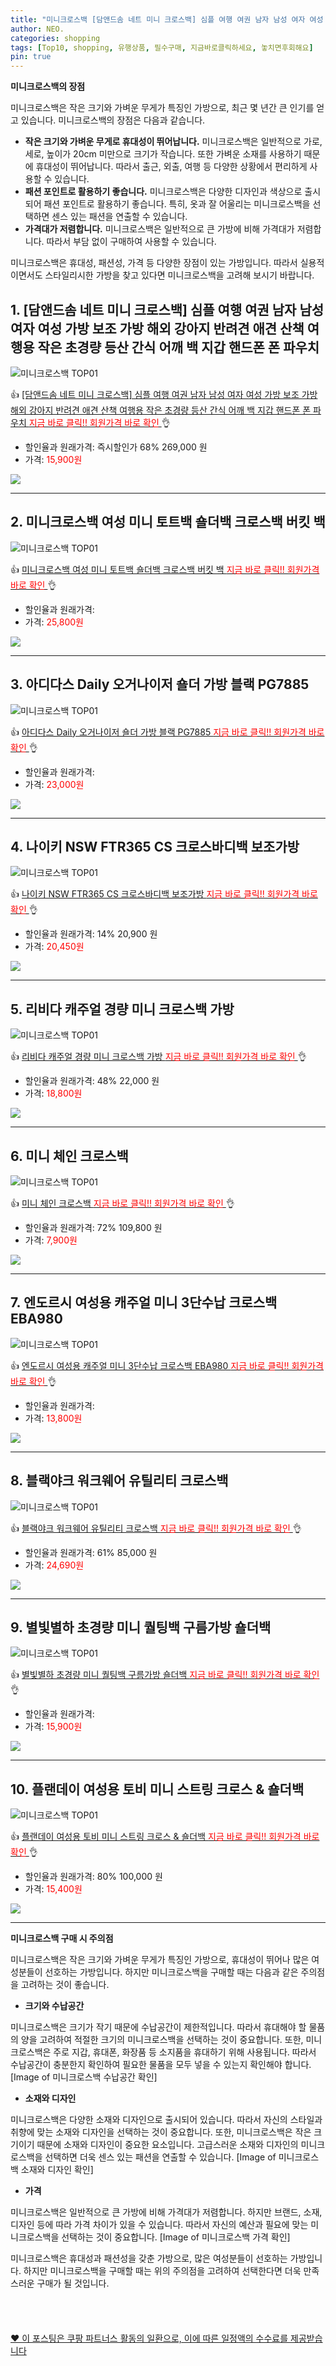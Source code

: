 ```yaml
---
title: "미니크로스백 [담앤드솜 네트 미니 크로스백] 심플 여행 여권 남자 남성 여자 여성 가방 보조 가방 해외 강아지 반려견 애견 산책 여행용  추천 제품 비교 최저 가격 비교 장점 구매가이드"
author: NEO.
categories: shopping
tags: [Top10, shopping, 유행상품, 필수구매, 지금바로클릭하세요, 놓치면후회해요]
pin: true
---
```

**미니크로스백의 장점**

미니크로스백은 작은 크기와 가벼운 무게가 특징인 가방으로, 최근 몇 년간 큰 인기를 얻고 있습니다. 미니크로스백의 장점은 다음과 같습니다.

* **작은 크기와 가벼운 무게로 휴대성이 뛰어납니다.** 미니크로스백은 일반적으로 가로, 세로, 높이가 20cm 미만으로 크기가 작습니다. 또한 가벼운 소재를 사용하기 때문에 휴대성이 뛰어납니다. 따라서 출근, 외출, 여행 등 다양한 상황에서 편리하게 사용할 수 있습니다.
* **패션 포인트로 활용하기 좋습니다.** 미니크로스백은 다양한 디자인과 색상으로 출시되어 패션 포인트로 활용하기 좋습니다. 특히, 옷과 잘 어울리는 미니크로스백을 선택하면 센스 있는 패션을 연출할 수 있습니다.
* **가격대가 저렴합니다.** 미니크로스백은 일반적으로 큰 가방에 비해 가격대가 저렴합니다. 따라서 부담 없이 구매하여 사용할 수 있습니다.

미니크로스백은 휴대성, 패션성, 가격 등 다양한 장점이 있는 가방입니다. 따라서 실용적이면서도 스타일리시한 가방을 찾고 있다면 미니크로스백을 고려해 보시기 바랍니다.

   

## 1. [담앤드솜 네트 미니 크로스백] 심플 여행 여권 남자 남성 여자 여성 가방 보조 가방 해외 강아지 반려견 애견 산책 여행용 작은 초경량 등산 간식 어깨 백 지갑 핸드폰 폰 파우치

![미니크로스백 TOP01](https://thumbnail6.coupangcdn.com/thumbnails/remote/490x490ex/image/vendor_inventory/f43a/641bf7baee9c5eb7f8a64fd8312bc0e1f20b6d17b4bcc94bd9bce38392c1.jpg)


👍 [[담앤드솜 네트 미니 크로스백] 심플 여행 여권 남자 남성 여자 여성 가방 보조 가방 해외 강아지 반려견 애견 산책 여행용 작은 초경량 등산 간식 어깨 백 지갑 핸드폰 폰 파우치 <font color=red> 지금 바로 클릭!! 회원가격 바로 확인 </font> ](https://link.coupang.com/re/AFFSDP?lptag=AF3617701&subid=GithubCoopas&pageKey=7675107346&traceid=V0-153&itemId=20485045970&vendorItemId=87512607099) 👌 


- 할인율과 원래가격: 즉시할인가 68%  269,000   원
- 가격: <span style='color:red'>15,900원</span>

[![](/discount_price.png)](https://link.coupang.com/re/AFFSDP?lptag=AF3617701&subid=GithubCoopas&pageKey=7675107346&traceid=V0-153&itemId=20485045970&vendorItemId=87512607099)

---


   

## 2. 미니크로스백 여성 미니 토트백 숄더백 크로스백 버킷 백

![미니크로스백 TOP01](https://thumbnail9.coupangcdn.com/thumbnails/remote/490x490ex/image/vendor_inventory/6bea/193b4b46654773084fe2cc5455b0439c5fcf301ab30a4dfe37cb856f9e4d.jpg)


👍 [미니크로스백 여성 미니 토트백 숄더백 크로스백 버킷 백 <font color=red> 지금 바로 클릭!! 회원가격 바로 확인 </font> ](https://link.coupang.com/re/AFFSDP?lptag=AF3617701&subid=GithubCoopas&pageKey=7310880118&traceid=V0-153&itemId=18728992058&vendorItemId=87275765074) 👌 


- 할인율과 원래가격: 
- 가격: <span style='color:red'>25,800원</span>

[![](/discount_price.png)](https://link.coupang.com/re/AFFSDP?lptag=AF3617701&subid=GithubCoopas&pageKey=7310880118&traceid=V0-153&itemId=18728992058&vendorItemId=87275765074)

---


   

## 3. 아디다스 Daily 오거나이저 숄더 가방 블랙 PG7885

![미니크로스백 TOP01](https://thumbnail7.coupangcdn.com/thumbnails/remote/490x490ex/image/vendor_inventory/24d1/c74b0d5681c01e52f6cbd66c4d2d8ebb488e7a4efbb79ff15f4f96ab9e67.JPG)


👍 [아디다스 Daily 오거나이저 숄더 가방 블랙 PG7885 <font color=red> 지금 바로 클릭!! 회원가격 바로 확인 </font> ](https://link.coupang.com/re/AFFSDP?lptag=AF3617701&subid=GithubCoopas&pageKey=7249789548&traceid=V0-153&itemId=18438849634&vendorItemId=81788501131) 👌 


- 할인율과 원래가격: 
- 가격: <span style='color:red'>23,000원</span>

[![](/discount_price.png)](https://link.coupang.com/re/AFFSDP?lptag=AF3617701&subid=GithubCoopas&pageKey=7249789548&traceid=V0-153&itemId=18438849634&vendorItemId=81788501131)

---


   

## 4. 나이키 NSW FTR365 CS 크로스바디백 보조가방

![미니크로스백 TOP01](https://thumbnail7.coupangcdn.com/thumbnails/remote/490x490ex/image/vendor_inventory/ff75/fb1e0ce58c8e0e5787bdcf5172544d54dcfc20951091498019ad9df4ce1f.jpg)


👍 [나이키 NSW FTR365 CS 크로스바디백 보조가방 <font color=red> 지금 바로 클릭!! 회원가격 바로 확인 </font> ](https://link.coupang.com/re/AFFSDP?lptag=AF3617701&subid=GithubCoopas&pageKey=6257178770&traceid=V0-153&itemId=12718750497&vendorItemId=78922349738) 👌 


- 할인율과 원래가격: 14%  20,900   원
- 가격: <span style='color:red'>20,450원</span>

[![](/discount_price.png)](https://link.coupang.com/re/AFFSDP?lptag=AF3617701&subid=GithubCoopas&pageKey=6257178770&traceid=V0-153&itemId=12718750497&vendorItemId=78922349738)

---


   

## 5. 리비다 캐주얼 경량 미니 크로스백 가방

![미니크로스백 TOP01](https://thumbnail6.coupangcdn.com/thumbnails/remote/490x490ex/image/vendor_inventory/cf46/9e5d146a3535be54859cca15bd4555dfbefe6e746c1af3fd00016e13bf4d.png)


👍 [리비다 캐주얼 경량 미니 크로스백 가방 <font color=red> 지금 바로 클릭!! 회원가격 바로 확인 </font> ](https://link.coupang.com/re/AFFSDP?lptag=AF3617701&subid=GithubCoopas&pageKey=7066888332&traceid=V0-153&itemId=17538847034&vendorItemId=84705911387) 👌 


- 할인율과 원래가격: 48%  22,000   원
- 가격: <span style='color:red'>18,800원</span>

[![](/discount_price.png)](https://link.coupang.com/re/AFFSDP?lptag=AF3617701&subid=GithubCoopas&pageKey=7066888332&traceid=V0-153&itemId=17538847034&vendorItemId=84705911387)

---


   

## 6. 미니 체인 크로스백

![미니크로스백 TOP01](https://thumbnail7.coupangcdn.com/thumbnails/remote/490x490ex/image/vendor_inventory/0170/6d477620b1e45bfe650721468da984003069ea7c4b6ce24a7ca7f705ed90.jpg)


👍 [미니 체인 크로스백 <font color=red> 지금 바로 클릭!! 회원가격 바로 확인 </font> ](https://link.coupang.com/re/AFFSDP?lptag=AF3617701&subid=GithubCoopas&pageKey=7454450535&traceid=V0-153&itemId=19414877364&vendorItemId=86526536828) 👌 


- 할인율과 원래가격: 72%  109,800   원
- 가격: <span style='color:red'>7,900원</span>

[![](/discount_price.png)](https://link.coupang.com/re/AFFSDP?lptag=AF3617701&subid=GithubCoopas&pageKey=7454450535&traceid=V0-153&itemId=19414877364&vendorItemId=86526536828)

---


   

## 7. 엔도르시 여성용 캐주얼 미니 3단수납 크로스백 EBA980

![미니크로스백 TOP01](https://thumbnail7.coupangcdn.com/thumbnails/remote/490x490ex/image/vendor_inventory/f11b/eca3fbc1bf148ee1ae513cfad8c63024c3e10b9e6373aca2f437dfcbe19a.jpg)


👍 [엔도르시 여성용 캐주얼 미니 3단수납 크로스백 EBA980 <font color=red> 지금 바로 클릭!! 회원가격 바로 확인 </font> ](https://link.coupang.com/re/AFFSDP?lptag=AF3617701&subid=GithubCoopas&pageKey=7202032739&traceid=V0-153&itemId=18206884652&vendorItemId=85492101855) 👌 


- 할인율과 원래가격: 
- 가격: <span style='color:red'>13,800원</span>

[![](/discount_price.png)](https://link.coupang.com/re/AFFSDP?lptag=AF3617701&subid=GithubCoopas&pageKey=7202032739&traceid=V0-153&itemId=18206884652&vendorItemId=85492101855)

---


   

## 8. 블랙야크 워크웨어 유틸리티 크로스백

![미니크로스백 TOP01](https://thumbnail10.coupangcdn.com/thumbnails/remote/490x490ex/image/rs_quotation_api/xkr7kj7u/1ddb970f141b43f783caff42d2ea2ab3.jpg)


👍 [블랙야크 워크웨어 유틸리티 크로스백 <font color=red> 지금 바로 클릭!! 회원가격 바로 확인 </font> ](https://link.coupang.com/re/AFFSDP?lptag=AF3617701&subid=GithubCoopas&pageKey=7214118992&traceid=V0-153&itemId=18264853545&vendorItemId=85411271487) 👌 


- 할인율과 원래가격: 61%  85,000   원
- 가격: <span style='color:red'>24,690원</span>

[![](/discount_price.png)](https://link.coupang.com/re/AFFSDP?lptag=AF3617701&subid=GithubCoopas&pageKey=7214118992&traceid=V0-153&itemId=18264853545&vendorItemId=85411271487)

---


   

## 9. 별빛별하 초경량 미니 퀄팅백 구름가방 숄더백

![미니크로스백 TOP01](https://thumbnail10.coupangcdn.com/thumbnails/remote/490x490ex/image/vendor_inventory/924d/a5dcb10bc15b7a68c78e8de74b5f218b3c1caf637196f277bcc7d654d333.jpg)


👍 [별빛별하 초경량 미니 퀄팅백 구름가방 숄더백 <font color=red> 지금 바로 클릭!! 회원가격 바로 확인 </font> ](https://link.coupang.com/re/AFFSDP?lptag=AF3617701&subid=GithubCoopas&pageKey=7535380994&traceid=V0-153&itemId=19796000871&vendorItemId=86898466416) 👌 


- 할인율과 원래가격: 
- 가격: <span style='color:red'>15,900원</span>

[![](/discount_price.png)](https://link.coupang.com/re/AFFSDP?lptag=AF3617701&subid=GithubCoopas&pageKey=7535380994&traceid=V0-153&itemId=19796000871&vendorItemId=86898466416)

---


   

## 10. 플랜데이 여성용 토비 미니 스트링 크로스 & 숄더백

![미니크로스백 TOP01](https://thumbnail10.coupangcdn.com/thumbnails/remote/490x490ex/image/retail/images/2023/05/26/14/4/c95fb204-95cf-4f22-b31d-8ff387393713.jpg)


👍 [플랜데이 여성용 토비 미니 스트링 크로스 & 숄더백 <font color=red> 지금 바로 클릭!! 회원가격 바로 확인 </font> ](https://link.coupang.com/re/AFFSDP?lptag=AF3617701&subid=GithubCoopas&pageKey=7360727307&traceid=V0-153&itemId=18963484402&vendorItemId=86089327282) 👌 


- 할인율과 원래가격: 80%  100,000   원
- 가격: <span style='color:red'>15,400원</span>

[![](/discount_price.png)](https://link.coupang.com/re/AFFSDP?lptag=AF3617701&subid=GithubCoopas&pageKey=7360727307&traceid=V0-153&itemId=18963484402&vendorItemId=86089327282)

---
**미니크로스백 구매 시 주의점**

미니크로스백은 작은 크기와 가벼운 무게가 특징인 가방으로, 휴대성이 뛰어나 많은 여성분들이 선호하는 가방입니다. 하지만 미니크로스백을 구매할 때는 다음과 같은 주의점을 고려하는 것이 좋습니다.

* **크기와 수납공간**

미니크로스백은 크기가 작기 때문에 수납공간이 제한적입니다. 따라서 휴대해야 할 물품의 양을 고려하여 적절한 크기의 미니크로스백을 선택하는 것이 중요합니다. 또한, 미니크로스백은 주로 지갑, 휴대폰, 화장품 등 소지품을 휴대하기 위해 사용됩니다. 따라서 수납공간이 충분한지 확인하여 필요한 물품을 모두 넣을 수 있는지 확인해야 합니다.
[Image of 미니크로스백 수납공간 확인]

* **소재와 디자인**

미니크로스백은 다양한 소재와 디자인으로 출시되어 있습니다. 따라서 자신의 스타일과 취향에 맞는 소재와 디자인을 선택하는 것이 중요합니다. 또한, 미니크로스백은 작은 크기이기 때문에 소재와 디자인이 중요한 요소입니다. 고급스러운 소재와 디자인의 미니크로스백을 선택하면 더욱 센스 있는 패션을 연출할 수 있습니다.
[Image of 미니크로스백 소재와 디자인 확인]

* **가격**

미니크로스백은 일반적으로 큰 가방에 비해 가격대가 저렴합니다. 하지만 브랜드, 소재, 디자인 등에 따라 가격 차이가 있을 수 있습니다. 따라서 자신의 예산과 필요에 맞는 미니크로스백을 선택하는 것이 중요합니다.
[Image of 미니크로스백 가격 확인]

미니크로스백은 휴대성과 패션성을 갖춘 가방으로, 많은 여성분들이 선호하는 가방입니다. 하지만 미니크로스백을 구매할 때는 위의 주의점을 고려하여 선택한다면 더욱 만족스러운 구매가 될 것입니다.<br><br><br><br><br> [ ❤  이 포스팅은 쿠팡 파트너스 활동의 일환으로, 이에 따른 일정액의 수수료를 제공받습니다](https://link.coupang.com/a/bcEFyh)